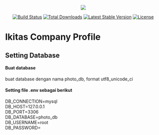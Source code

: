 <p align="center"><img src="https://laravel.com/assets/img/components/logo-laravel.svg"></p>

<p align="center">
<a href="https://travis-ci.org/laravel/framework"><img src="https://travis-ci.org/laravel/framework.svg" alt="Build Status"></a>
<a href="https://packagist.org/packages/laravel/framework"><img src="https://poser.pugx.org/laravel/framework/d/total.svg" alt="Total Downloads"></a>
<a href="https://packagist.org/packages/laravel/framework"><img src="https://poser.pugx.org/laravel/framework/v/stable.svg" alt="Latest Stable Version"></a>
<a href="https://packagist.org/packages/laravel/framework"><img src="https://poser.pugx.org/laravel/framework/license.svg" alt="License"></a>
</p>

# Ikitas Company Profile
## Setting Database
#### Buat database
buat database dengan nama photo_db, format utf8_unicode_ci
#### Setting file .env sebagai berikut
DB_CONNECTION=mysql <br>
DB_HOST=127.0.0.1 <br>
DB_PORT=3306 <br>
DB_DATABASE=photo_db <br>
DB_USERNAME=root <br>
DB_PASSWORD= <br>
